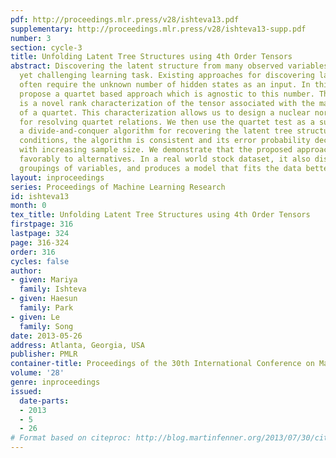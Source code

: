 ```yaml
---
pdf: http://proceedings.mlr.press/v28/ishteva13.pdf
supplementary: http://proceedings.mlr.press/v28/ishteva13-supp.pdf
number: 3
section: cycle-3
title: Unfolding Latent Tree Structures using 4th Order Tensors
abstract: Discovering the latent structure from many observed variables is an important
  yet challenging learning task. Existing approaches for discovering latent structures
  often require the unknown number of hidden states as an input. In this paper, we
  propose a quartet based approach which is agnostic to this number. The key contribution
  is a novel rank characterization of the tensor associated with the marginal distribution
  of a quartet. This characterization allows us to design a nuclear norm based test
  for resolving quartet relations. We then use the quartet test as a subroutine in
  a divide-and-conquer algorithm for recovering the latent tree structure. Under mild
  conditions, the algorithm is consistent and its error probability decays exponentially
  with increasing sample size. We demonstrate that the proposed approach compares
  favorably to alternatives. In a real world stock dataset, it also discovers meaningful
  groupings of variables, and produces a model that fits the data better.
layout: inproceedings
series: Proceedings of Machine Learning Research
id: ishteva13
month: 0
tex_title: Unfolding Latent Tree Structures using 4th Order Tensors
firstpage: 316
lastpage: 324
page: 316-324
order: 316
cycles: false
author:
- given: Mariya
  family: Ishteva
- given: Haesun
  family: Park
- given: Le
  family: Song
date: 2013-05-26
address: Atlanta, Georgia, USA
publisher: PMLR
container-title: Proceedings of the 30th International Conference on Machine Learning
volume: '28'
genre: inproceedings
issued:
  date-parts:
  - 2013
  - 5
  - 26
# Format based on citeproc: http://blog.martinfenner.org/2013/07/30/citeproc-yaml-for-bibliographies/
---
```

